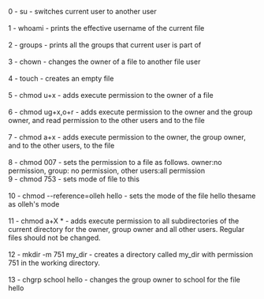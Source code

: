 0 - su - switches current user to another user <br><br>
1 - whoami - prints the effective username of the current file <br><br>
2 - groups - prints all the groups that current user is part of <br><br>
3 - chown  - changes the owner of a file to another file user <br><br>
4 - touch  - creates an empty file <br><br>
5 - chmod u+x - adds execute permission to the owner of a file <br><br>
6 - chmod ug+x,o+r - adds execute permission to the owner and the group owner, and read permission to the other users and to the file <br><br>
7 - chmod a+x - adds execute permission to the owner, the group owner, and to the other users, to the file <br><br>
8 - chmod 007 - sets the permission to a file as follows. owner:no permission, group: no permission, other users:all permission<br>
9 - chmod 753 - sets mode of file to this  <br><br>
10 - chmod --reference=olleh hello - sets the mode of the file hello thesame as olleh's mode <br><br>
11 - chmod a+X * - adds execute permission to all subdirectories of the current directory for the owner, group owner and all other users. Regular files should not be changed.<br><br>
12 - mkdir -m 751 my_dir - creates a directory called my_dir with permission 751 in the working directory.<br><br>
13 - chgrp school hello  - changes the group owner to school for the file hello <br><br>
